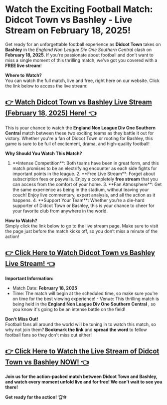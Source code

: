 # Watch the Exciting Football Match: Didcot Town vs Bashley - Live Stream on February 18, 2025!

Get ready for an unforgettable football experience as **Didcot Town** takes on **Bashley** in the _England Non League Div One Southern Central_ clash on **February 18, 2025**. If you're passionate about football and don’t want to miss a single moment of this thrilling match, we've got you covered with a **FREE live stream**!

**Where to Watch?**  
 You can watch the full match, live and free, right here on our website. Click the link below to access the live stream:

## [👉 Watch Didcot Town vs Bashley Live Stream (February 18, 2025) Here! 👈](https://tinyurl.com/livestreamfreeo?st=Didcot+Town+vs+Bashley&si=gh)

This is your chance to watch the **England Non League Div One Southern Central** match between these two exciting teams as they battle it out for victory. Whether you're a fan of Didcot Town or rooting for Bashley, this game is sure to be full of excitement, drama, and high-quality football!

**Why Should You Watch This Match?**  
 1. \*\*Intense Competition\*\*: Both teams have been in great form, and this match promises to be an electrifying encounter as each side fights for important points in the league. 2. \*\*Free Live Stream\*\*: Forget about subscription fees or paywalls. Enjoy a completely **free stream** that you can access from the comfort of your home. 3. \*\*Fan Atmosphere\*\*: Get the same experience as being in the stadium, without leaving your couch! Enjoy live commentary, expert analysis, and all the action as it happens. 4. \*\*Support Your Team\*\*: Whether you’re a die-hard supporter of Didcot Town or Bashley, this is your chance to cheer for your favorite club from anywhere in the world.

**How to Watch?**  
Simply click the link below to go to the live stream page. Make sure to visit the page just before the match kicks off, so you don’t miss a minute of the action!

## [👉 Click Here to Watch Didcot Town vs Bashley Live Stream! 👈](https://tinyurl.com/livestreamfreeo?st=Didcot+Town+vs+Bashley&si=gh)

**Important Information:**  
- Match Date: **February 18, 2025**  
- Time: The match will begin at the scheduled time, so make sure you're on time for the best viewing experience! - Venue: This thrilling match is being held in the **England Non League Div One Southern Central** , so you know it's going to be an intense battle on the field!

**Don't Miss Out!**  
 Football fans all around the world will be tuning in to watch this match, so why not join them? **Bookmark the link** and **spread the word** to fellow football fans so they don't miss out either!

## [👉 Click Here to Watch the Live Stream of Didcot Town vs Bashley NOW! 👈](https://tinyurl.com/livestreamfreeo?st=Didcot+Town+vs+Bashley&si=gh)

**Join us for the action-packed match between Didcot Town and Bashley, and watch every moment unfold live and for free! We can’t wait to see you there!**

**Get ready for the action!** 🏆⚽
